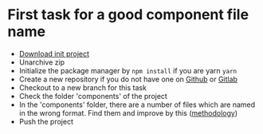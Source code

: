 # First task for a good component file name
- [Download init project](https://github.com/Desmond4724/principle-guide/raw/master/vue/component-name/tasks/1/init-project.zip)
- Unarchive zip
- Initialize the package manager by ```npm install``` if you are yarn ```yarn```
- Create a new repository if you do not have one on [Github](https://github.com) or [Gitlab](https://gitlab.com)
- Checkout to a new branch for this task
- Check the folder 'components' of the project
- In the 'components' folder, there are a number of files which are named in the wrong format. Find them and improve by this ([methodology](../../#filenames-example))
- Push the project
